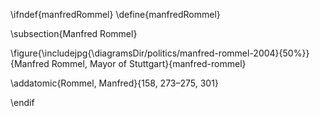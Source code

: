\ifndef{manfredRommel}
\define{manfredRommel}

\subsection{Manfred Rommel}

\figure{\includejpg{\diagramsDir/politics/manfred-rommel-2004}{50%}}{Manfred Rommel, Mayor of Stuttgart}{manfred-rommel}

\addatomic{Rommel, Manfred}{158, 273–275, 301}

\endif
